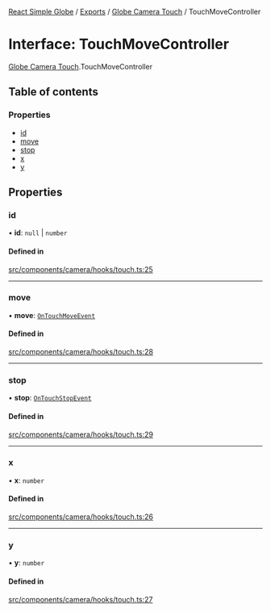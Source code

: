 [React Simple Globe](../README.md) / [Exports](../modules.md) / [Globe Camera Touch](../modules/Globe_Camera_Touch.md) / TouchMoveController

# Interface: TouchMoveController

[Globe Camera Touch](../modules/Globe_Camera_Touch.md).TouchMoveController

## Table of contents

### Properties

- [id](Globe_Camera_Touch.TouchMoveController.md#id)
- [move](Globe_Camera_Touch.TouchMoveController.md#move)
- [stop](Globe_Camera_Touch.TouchMoveController.md#stop)
- [x](Globe_Camera_Touch.TouchMoveController.md#x)
- [y](Globe_Camera_Touch.TouchMoveController.md#y)

## Properties

### id

• **id**: ``null`` \| `number`

#### Defined in

[src/components/camera/hooks/touch.ts:25](https://github.com/Gaushao/d3-react-globe/blob/636f719/src/components/camera/hooks/touch.ts#L25)

___

### move

• **move**: [`OnTouchMoveEvent`](Globe_Camera_Touch.OnTouchMoveEvent.md)

#### Defined in

[src/components/camera/hooks/touch.ts:28](https://github.com/Gaushao/d3-react-globe/blob/636f719/src/components/camera/hooks/touch.ts#L28)

___

### stop

• **stop**: [`OnTouchStopEvent`](Globe_Camera_Touch.OnTouchStopEvent.md)

#### Defined in

[src/components/camera/hooks/touch.ts:29](https://github.com/Gaushao/d3-react-globe/blob/636f719/src/components/camera/hooks/touch.ts#L29)

___

### x

• **x**: `number`

#### Defined in

[src/components/camera/hooks/touch.ts:26](https://github.com/Gaushao/d3-react-globe/blob/636f719/src/components/camera/hooks/touch.ts#L26)

___

### y

• **y**: `number`

#### Defined in

[src/components/camera/hooks/touch.ts:27](https://github.com/Gaushao/d3-react-globe/blob/636f719/src/components/camera/hooks/touch.ts#L27)
